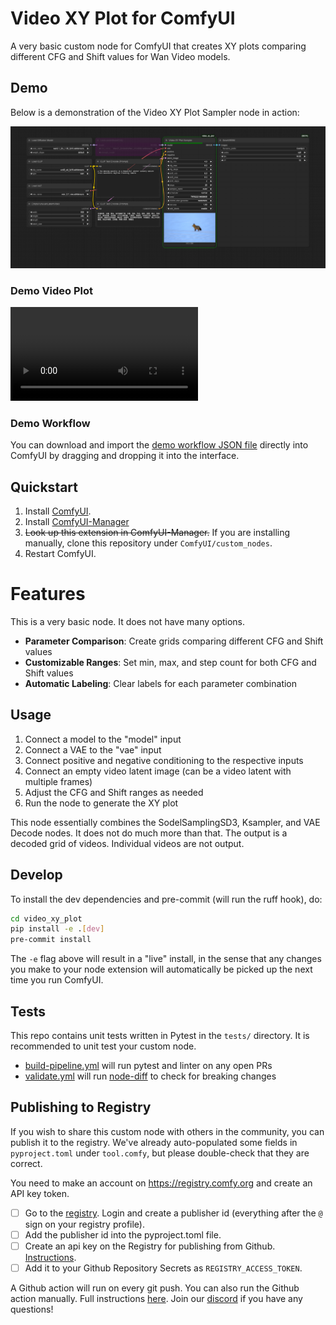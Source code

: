 # Video XY Plot for ComfyUI

A very basic custom node for ComfyUI that creates XY plots comparing different CFG and Shift values for Wan Video models.

## Demo

Below is a demonstration of the Video XY Plot Sampler node in action:

![Video XY Plot Workflow](assets/VideoXYBasic.png)

### Demo Video Plot
<video src="assets/VideoXYBasicDemo.mp4" controls></video>

### Demo Workflow
You can download and import the [demo workflow JSON file](assets/VideoXYBasicWorkflow.json) directly into ComfyUI by dragging and dropping it into the interface.

## Quickstart

1. Install [ComfyUI](https://docs.comfy.org/get_started).
2. Install [ComfyUI-Manager](https://github.com/ltdrdata/ComfyUI-Manager)
3. ~~Look up this extension in ComfyUI-Manager.~~ If you are installing manually, clone this repository under `ComfyUI/custom_nodes`.
4. Restart ComfyUI.

# Features

This is a very basic node. It does not have many options.
- **Parameter Comparison**: Create grids comparing different CFG and Shift values
- **Customizable Ranges**: Set min, max, and step count for both CFG and Shift values
- **Automatic Labeling**: Clear labels for each parameter combination

## Usage

1. Connect a model to the "model" input
2. Connect a VAE to the "vae" input
3. Connect positive and negative conditioning to the respective inputs
4. Connect an empty video latent image (can be a video latent with multiple frames)
5. Adjust the CFG and Shift ranges as needed
6. Run the node to generate the XY plot

This node essentially combines the SodelSamplingSD3, Ksampler, and VAE Decode nodes. It does not do much more than that. The output is a decoded grid of videos. Individual videos are not output.

## Develop

To install the dev dependencies and pre-commit (will run the ruff hook), do:

```bash
cd video_xy_plot
pip install -e .[dev]
pre-commit install
```

The `-e` flag above will result in a "live" install, in the sense that any changes you make to your node extension will automatically be picked up the next time you run ComfyUI.

## Tests

This repo contains unit tests written in Pytest in the `tests/` directory. It is recommended to unit test your custom node.

- [build-pipeline.yml](.github/workflows/build-pipeline.yml) will run pytest and linter on any open PRs
- [validate.yml](.github/workflows/validate.yml) will run [node-diff](https://github.com/Comfy-Org/node-diff) to check for breaking changes

## Publishing to Registry

If you wish to share this custom node with others in the community, you can publish it to the registry. We've already auto-populated some fields in `pyproject.toml` under `tool.comfy`, but please double-check that they are correct.

You need to make an account on https://registry.comfy.org and create an API key token.

- [ ] Go to the [registry](https://registry.comfy.org). Login and create a publisher id (everything after the `@` sign on your registry profile). 
- [ ] Add the publisher id into the pyproject.toml file.
- [ ] Create an api key on the Registry for publishing from Github. [Instructions](https://docs.comfy.org/registry/publishing#create-an-api-key-for-publishing).
- [ ] Add it to your Github Repository Secrets as `REGISTRY_ACCESS_TOKEN`.

A Github action will run on every git push. You can also run the Github action manually. Full instructions [here](https://docs.comfy.org/registry/publishing). Join our [discord](https://discord.com/invite/comfyorg) if you have any questions!
